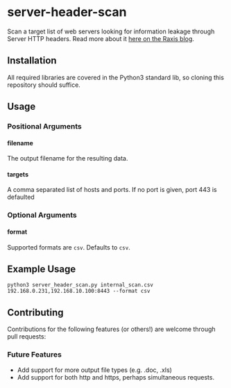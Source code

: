 # server-header-scan
Scan a target list of web servers looking for information leakage through Server HTTP headers.
Read more about it [here on the Raxis blog](https://raxis.com/blog/reporting-tools).

## Installation
All required libraries are covered in the Python3 standard lib, so cloning this repository should suffice.
    
## Usage

### Positional Arguments

#### filename
The output filename for the resulting data.
    
#### targets
A comma separated list of hosts and ports. If no port is given, port 443 is defaulted

### Optional Arguments

#### format
Supported formats are `csv`. Defaults to `csv`.

## Example Usage
`python3 server_header_scan.py internal_scan.csv 192.168.0.231,192.168.10.100:8443 --format csv`

## Contributing    
Contributions for the following features (or others!) are welcome through pull requests:

### Future Features
- Add support for more output file types (e.g. .doc, .xls)
- Add support for both http and https, perhaps simultaneous requests.